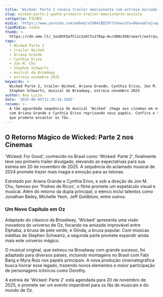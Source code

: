 ```yaml
---
title: 'Wicked: Parte 2 revela trailer emocionante com estreia marcada para novembro'
slug: wicked-parte-2-ganha-primeiro-trailer-emocionante-assista
categoria: FILMES
midia: 'https://www.youtube.com/embed/vt98AlBDI9Y?showinfo=0&enablejsapi=1'
tipoMidia: video
thumb: >-
  https://cdn.ome.lt/_1osDXFQafFi2c2oXCYu178ap-A=/480x360/smart/extras/conteudos/wicked-2.png
tags:
  - Wicked Parte 2
  - trailer Wicked
  - Ariana Grande
  - Cynthia Erivo
  - Jon M. Chu
  - Stephen Schwartz
  - musical da Broadway
  - estreia novembro 2025
keywords: >-
  Wicked Parte 2, trailer Wicked, Ariana Grande, Cynthia Erivo, Jon M. Chu,
  Stephen Schwartz, musical da Broadway, estreia novembro 2025
author: Ana Luiza
data: '2025-06-05T11:20:16.348Z'
resumo: >-
  A tão aguardada sequência do musical 'Wicked' chega aos cinemas em novembro,
  com Ariana Grande e Cynthia Erivo reprisando seus papéis. Confira o trailer
  que promete encantar os fãs.
---
```


## O Retorno Mágico de Wicked: Parte 2 nos Cinemas

'Wicked: For Good', conhecido no Brasil como 'Wicked: Parte 2', finalmente teve seu primeiro trailer divulgado, elevando as expectativas para sua estreia em 20 de novembro de 2025. A sequência do aclamado musical de 2024 promete trazer mais magia e emoção para as telonas.

Estrelado por Ariana Grande e Cynthia Erivo, e sob a direção de Jon M. Chu, famoso por 'Podres de Ricos', o filme promete um espetáculo visual e musical. Além do retorno da dupla principal, o elenco inclui talentos como Jonathan Bailey, Michelle Yeoh, Jeff Goldblum, entre outros.

### Um Novo Capítulo em Oz

Adaptado do clássico da Broadway, 'Wicked' apresenta uma visão inovadora do universo de Oz, focando na amizade improvável entre Elphaba, a bruxa de pele verde, e Glinda, a bruxa popular. Com músicas inéditas de Stephen Schwartz, a segunda parte promete expandir ainda mais este universo mágico.

O musical original, que estreou na Broadway com grande sucesso, foi adaptado para diversos países, incluindo montagens no Brasil com Fabi Bang e Myra Ruiz nos papéis principais. A nova produção cinematográfica busca honrar esse legado, trazendo novos elementos e maior participação de personagens icônicos como Dorothy.

A estreia de 'Wicked: Parte 2' está agendada para 20 de novembro de 2025, e promete ser um evento imperdível para os fãs de musicais e do mundo de Oz.
